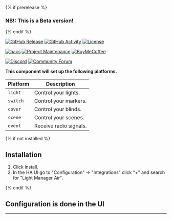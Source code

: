 {% if prerelease %}
### NB!: This is a Beta version!
{% endif %}

[![GitHub Release][releases-shield]][releases]
[![GitHub Activity][commits-shield]][commits]
[![License][license-shield]][license]

[![hacs][hacsbadge]][hacs]
[![Project Maintenance][maintenance-shield]][user_profile]
[![BuyMeCoffee][buymecoffeebadge]][buymecoffee]

[![Discord][discord-shield]][discord]
[![Community Forum][forum-shield]][forum]

**This component will set up the following platforms.**

Platform | Description
-- | --
`light` | Control your lights.
`switch` | Control your markers.
`cover` | Control your blinds.
`scene` | Control your scenes.
`event` | Receive radio signals.

{% if not installed %}
## Installation

1. Click install.
2. In the HA UI go to "Configuration" -> "Integrations" click "+" and search for "Light Manager Air".

{% endif %}

## Configuration is done in the UI

<!---->

***

[light_manager_air]: https://github.com/USERNAME/light_manager_air
[buymecoffee]: https://www.buymeacoffee.com/USERNAME
[buymecoffeebadge]: https://img.shields.io/badge/buy%20me%20a%20coffee-donate-yellow.svg
[commits-shield]: https://img.shields.io/github/commit-activity/y/USERNAME/light_manager_air.svg
[commits]: https://github.com/USERNAME/light_manager_air/commits/main
[discord]: https://discord.gg/Qa5fW2R
[discord-shield]: https://img.shields.io/discord/330944238910963714.svg
[forum-shield]: https://img.shields.io/badge/community-forum-brightgreen.svg
[forum]: https://community.home-assistant.io/
[hacs]: https://hacs.xyz
[hacsbadge]: https://img.shields.io/badge/HACS-Custom-orange.svg
[license]: https://github.com/USERNAME/light_manager_air/blob/main/LICENSE
[license-shield]: https://img.shields.io/github/license/USERNAME/light_manager_air.svg
[maintenance-shield]: https://img.shields.io/badge/maintainer-%40USERNAME-blue.svg
[releases-shield]: https://img.shields.io/github/release/USERNAME/light_manager_air.svg
[releases]: https://github.com/USERNAME/light_manager_air/releases
[user_profile]: https://github.com/USERNAME 